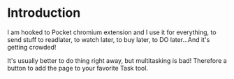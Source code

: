 # Introduction

I am hooked to Pocket chromium extension and I use it for everything, to send stuff to readlater, to watch later, to buy later, to DO later...And it's getting crowded!

It's usually better to do thing right away, but multitasking is bad! Therefore a button to add the page to your favorite Task tool.
